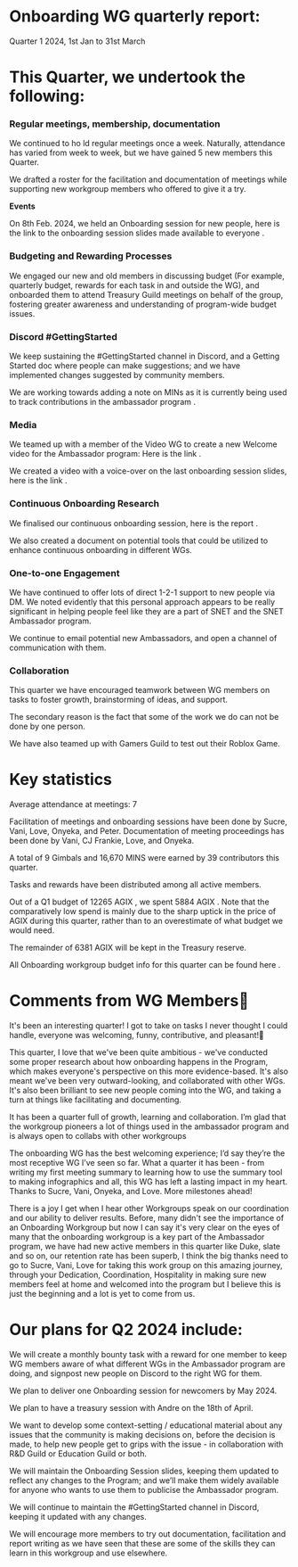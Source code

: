 # Onboarding WG quarterly report:

Quarter 1 2024, 1st Jan to 31st March



# This Quarter, we undertook the following:

### Regular meetings, membership, documentation

We continued to ho ld regular meetings  once a week. Naturally, attendance has varied from week to week, but we have gained 5 new members this Quarter.

We drafted a roster for the facilitation and documentation of meetings while supporting new workgroup members who offered to give it a try.





**Events**

On 8th Feb. 2024, we held an Onboarding session for new people, here is the link to the onboarding session slides made available to everyone .

### Budgeting and Rewarding Processes

We engaged our new and old members in discussing budget (For example, quarterly budget, rewards for each task in and outside the WG), and onboarded them to attend Treasury Guild meetings on behalf of the group, fostering greater awareness and understanding of program-wide budget issues.

### Discord #GettingStarted

We keep sustaining the #GettingStarted channel in Discord, and a Getting Started doc where people can make suggestions; and we have implemented changes suggested by community members.

We are working towards adding a note on MINs as it is currently being used to track contributions in the ambassador program .

### Media

We teamed up with a member of the Video WG to create a new Welcome video for the Ambassador program: Here is the link .

We created a video with a voice-over on the last onboarding session slides, here is the link .

### Continuous Onboarding Research

We finalised our continuous onboarding session, here is the report .

We also created a document on potential tools that could be utilized to enhance continuous onboarding in different WGs.

### One-to-one Engagement

We have continued to offer lots of direct 1-2-1 support to new people via DM. We noted evidently that this personal approach appears to be really significant in helping people feel like they are a part of SNET and the SNET Ambassador program.

We continue to email potential new Ambassadors, and open a channel of communication with them.

### Collaboration

This quarter we have encouraged teamwork between WG members on tasks to foster growth, brainstorming of ideas, and support.

The secondary reason is the fact that some of the work we do can not be done by one person.

We have also teamed up with Gamers Guild to test out their Roblox Game.







# Key statistics

Average attendance at meetings: 7

Facilitation of meetings and onboarding sessions have been done by Sucre, Vani, Love, Onyeka, and Peter. Documentation of meeting proceedings has been done by  Vani, CJ Frankie, Love, and Onyeka.

A total of 9 Gimbals and 16,670 MINS were earned by 39 contributors this quarter.

Tasks and rewards  have been distributed among all active members.

Out of a Q1 budget of 12265 AGIX , we spent 5884 AGIX . Note that the comparatively low spend is mainly due to the sharp uptick in the price of AGIX during this quarter, rather than to an overestimate of what budget we would need.

The remainder of 6381 AGIX will be kept in the Treasury reserve.



All Onboarding workgroup budget info for this quarter can be found  here .















# Comments from WG Members🌟

It's been an interesting quarter! I got to take on tasks I never thought I could handle, everyone was welcoming, funny, contributive, and pleasant!🫢

This quarter, I love that we've been quite ambitious - we've conducted some proper research about how onboarding happens in the Program, which makes everyone's perspective on this more evidence-based. It's also meant we've been very outward-looking, and collaborated with other WGs. It's also been brilliant to see new people coming into the WG, and taking a turn at things like facilitating and documenting.

It has been a quarter full of growth, learning and collaboration. I’m glad that the workgroup pioneers a lot of things used in the ambassador program and is always open to collabs with other workgroups

The onboarding WG has the best welcoming experience; I’d say they’re the most receptive WG I’ve seen so far. What a quarter it has been - from writing my first meeting summary to learning how to use the summary tool to making infographics and all, this WG has left a lasting impact in my heart. Thanks to Sucre, Vani, Onyeka, and Love. More milestones ahead!

There is a joy I get when I hear other Workgroups speak on our coordination and our ability to deliver results. Before, many didn't see the importance of an Onboarding Workgroup but now I can say it's very clear on the eyes of many that the onboarding workgroup is a key part of the Ambassador program, we have had new active members in this quarter like Duke, slate and so on, our retention rate has been superb, I think the big thanks need to go to Sucre, Vani, Love for taking this work group on this amazing journey, through your Dedication, Coordination, Hospitality in making sure new members feel at home and welcomed into the program but I believe this is just the beginning and a lot is yet to come from us.



# Our plans for Q2 2024 include:

We will create a monthly bounty task with a reward for one member to keep WG members aware of what different WGs in the Ambassador program are doing, and signpost new people on Discord to the right WG for them.

We plan to deliver one Onboarding session for newcomers by May 2024.

We plan to have a treasury session with Andre on the 18th of April.

We want to develop some context-setting / educational material about any issues that the community is making decisions on, before the decision is made, to help new people get to grips with the issue - in collaboration with R&D Guild or Education Guild or both.

We will maintain the Onboarding Session slides, keeping them updated to reflect any changes to the Program; and we’ll make them widely available for anyone who wants to use them to publicise the Ambassador program.

We will continue to maintain the #GettingStarted channel in Discord, keeping it updated with any changes.

We will encourage more members to try out documentation, facilitation and report writing as we have seen that these are some of the skills they can learn in this workgroup and use elsewhere.

